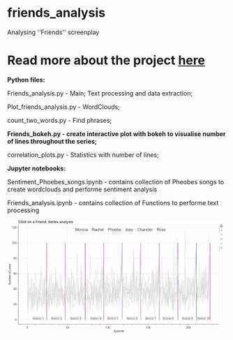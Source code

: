 # friends_analysis
Analysing ''Friends'' screenplay

# Read more about the project [here](https://rdzudzar.github.io/friends_project.html)

**Python files:**

Friends_analysis.py - Main; Text processing and data extraction;

Plot_friends_analysis.py - WordClouds; 

count_two_words.py - Find phrases;

**Friends_bokeh.py - create interactive plot with bokeh to visualise number of lines throughout the series;**

correlation_plots.py - Statistics with number of lines;

**Jupyter notebooks:**

Sentiment_Phoebes_songs.ipynb - contains collection of Pheobes songs to create wordclouds and performe sentiment analysis

Friends_analysis.ipynb - contains collection of Functions to performe text processing

![Number of lines throughout the series](Friends_interactive_series.gif)
